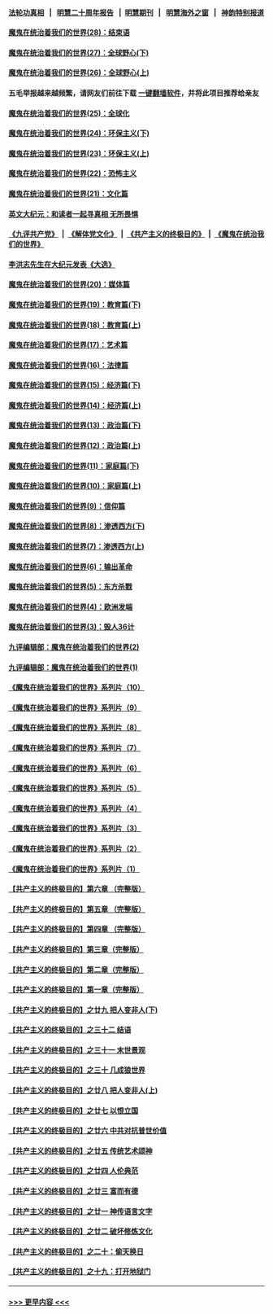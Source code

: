 #### [法轮功真相](https://github.com/gfw-breaker/truth/blob/master/README.md?t=0) &nbsp;&nbsp;|&nbsp;&nbsp; [明慧二十周年报告](https://github.com/gfw-breaker/mh-reports/blob/master/README.md?t=0) &nbsp;&nbsp;|&nbsp;&nbsp;[明慧期刊](https://github.com/gfw-breaker/mh-qikan) &nbsp;&nbsp;|&nbsp;&nbsp; [明慧海外之窗](https://github.com/gfw-breaker/mh-news/blob/master/README.md?t=0) &nbsp;&nbsp;|&nbsp;&nbsp; [神韵特别报道](https://github.com/gfw-breaker/mh-news/blob/master/shenyun.md?t=0)
#### [魔鬼在统治着我们的世界(28)：结束语](../pages/nsc422/n10936246.md?t=06251551) 
#### [魔鬼在统治着我们的世界(27)：全球野心(下)](../pages/nsc422/n10928319.md?t=06251551) 
#### [魔鬼在统治着我们的世界(26)：全球野心(上)](../pages/nsc422/n10900318.md?t=06251551) 
#### 五毛举报越来越频繁，请网友们前往下载 [一键翻墙软件](https://github.com/gfw-breaker/ssr-accounts)，并将此项目推荐给亲友
#### [魔鬼在统治着我们的世界(25)：全球化](../pages/nsc422/n10788205.md?t=06251551) 
#### [魔鬼在统治着我们的世界(24)：环保主义(下)](../pages/nsc422/n10695307.md?t=06251551) 
#### [魔鬼在统治着我们的世界(23)：环保主义(上)](../pages/nsc422/n10688613.md?t=06251551) 
#### [魔鬼在统治着我们的世界(22)：恐怖主义](../pages/nsc422/n10614727.md?t=06251551) 
#### [魔鬼在统治着我们的世界(21)：文化篇](../pages/nsc422/n10597706.md?t=06251551) 
#### [英文大纪元：和读者一起寻真相 无所畏惧](../pages/nsc422/n12542027.md?t=06251551) 
#### [《九评共产党》](https://github.com/begood0513/9ping.md/blob/master/README.md) &nbsp;|&nbsp; [《解体党文化》](../../../../jtdwh.md/blob/master/README.md)  &nbsp;|&nbsp; [《共产主义的终极目的》](../../../../gczydzjmd.md/blob/master/README.md) &nbsp;|&nbsp; [《魔鬼在统治我们的世界》](../../../../mgztzwmdsj.md/blob/master/README.md) 
#### [李洪志先生在大纪元发表《大选》](../pages/nsc422/n12534746.md?t=06251551) 
#### [魔鬼在统治着我们的世界(20)：媒体篇](../pages/nsc422/n10586579.md?t=06251551) 
#### [魔鬼在统治着我们的世界(19)：教育篇(下)](../pages/nsc422/n10564808.md?t=06251551) 
#### [魔鬼在统治着我们的世界(18)：教育篇(上)](../pages/nsc422/n10526970.md?t=06251551) 
#### [魔鬼在统治着我们的世界(17)：艺术篇](../pages/nsc422/n10499093.md?t=06251551) 
#### [魔鬼在统治着我们的世界(16)：法律篇](../pages/nsc422/n10485969.md?t=06251551) 
#### [魔鬼在统治着我们的世界(15)：经济篇(下)](../pages/nsc422/n10469975.md?t=06251551) 
#### [魔鬼在统治着我们的世界(14)：经济篇(上)](../pages/nsc422/n10457370.md?t=06251551) 
#### [魔鬼在统治着我们的世界(13)：政治篇(下)](../pages/nsc422/n10448270.md?t=06251551) 
#### [魔鬼在统治着我们的世界(12)：政治篇(上)](../pages/nsc422/n10444576.md?t=06251551) 
#### [魔鬼在统治着我们的世界(11)：家庭篇(下)](../pages/nsc422/n10440961.md?t=06251551) 
#### [魔鬼在统治着我们的世界(10)：家庭篇(上)](../pages/nsc422/n10435448.md?t=06251551) 
#### [魔鬼在统治着我们的世界(9)：信仰篇](../pages/nsc422/n10432159.md?t=06251551) 
#### [魔鬼在统治着我们的世界(8)：渗透西方(下)](../pages/nsc422/n10429603.md?t=06251551) 
#### [魔鬼在统治着我们的世界(7)：渗透西方(上)](../pages/nsc422/n10426013.md?t=06251551) 
#### [魔鬼在统治着我们的世界(6)：输出革命](../pages/nsc422/n10421536.md?t=06251551) 
#### [魔鬼在统治着我们的世界(5)：东方杀戮](../pages/nsc422/n10417707.md?t=06251551) 
#### [魔鬼在统治着我们的世界(4)：欧洲发端](../pages/nsc422/n10414890.md?t=06251551) 
#### [魔鬼在统治着我们的世界(3)：毁人36计](../pages/nsc422/n10411583.md?t=06251551) 
#### [九评编辑部：魔鬼在统治着我们的世界(2)](../pages/nsc422/n10410036.md?t=06251551) 
#### [九评编辑部：魔鬼在统治着我们的世界(1)](../pages/nsc422/n10406825.md?t=06251551) 
#### [《魔鬼在统治着我们的世界》系列片（10）](../pages/nsc422/n12292670.md?t=06251551) 
#### [《魔鬼在统治着我们的世界》系列片（9）](../pages/nsc422/n12290859.md?t=06251551) 
#### [《魔鬼在统治着我们的世界》系列片（8）](../pages/nsc422/n12287445.md?t=06251551) 
#### [《魔鬼在统治着我们的世界》系列片（7）](../pages/nsc422/n12283425.md?t=06251551) 
#### [《魔鬼在统治着我们的世界》系列片（6）](../pages/nsc422/n12282314.md?t=06251551) 
#### [《魔鬼在统治着我们的世界》系列片（5）](../pages/nsc422/n12281419.md?t=06251551) 
#### [《魔鬼在统治着我们的世界》系列片（4）](../pages/nsc422/n12274024.md?t=06251551) 
#### [《魔鬼在统治着我们的世界》系列片（3）](../pages/nsc422/n12271322.md?t=06251551) 
#### [《魔鬼在统治着我们的世界》系列片（2）](../pages/nsc422/n12269049.md?t=06251551) 
#### [《魔鬼在统治着我们的世界》系列片（1）](../pages/nsc422/n12267575.md?t=06251551) 
#### [【共产主义的终极目的】第六章 （完整版）](../pages/nsc422/n11428913.md?t=06251551) 
#### [【共产主义的终极目的】第五章 （完整版）](../pages/nsc422/n11428912.md?t=06251551) 
#### [【共产主义的终极目的】第四章 （完整版）](../pages/nsc422/n11428907.md?t=06251551) 
#### [【共产主义的终极目的】第三章（完整版）](../pages/nsc422/n11428848.md?t=06251551) 
#### [【共产主义的终极目的】第二章（完整版）](../pages/nsc422/n11428831.md?t=06251551) 
#### [【共产主义的终极目的】第一章（完整版）](../pages/nsc422/n11417651.md?t=06251551) 
#### [【共产主义的终极目的】之廿九 把人变非人(下)](../pages/nsc422/n11344140.md?t=06251551) 
#### [【共产主义的终极目的】之三十二 结语](../pages/nsc422/n11360535.md?t=06251551) 
#### [【共产主义的终极目的】之三十一 末世景观](../pages/nsc422/n11351129.md?t=06251551) 
#### [【共产主义的终极目的】之三十 几成狼世界](../pages/nsc422/n11348280.md?t=06251551) 
#### [【共产主义的终极目的】之廿八 把人变非人(上)](../pages/nsc422/n11340492.md?t=06251551) 
#### [【共产主义的终极目的】之廿七 以恨立国](../pages/nsc422/n11336944.md?t=06251551) 
#### [【共产主义的终极目的】之廿六 中共对抗普世价值](../pages/nsc422/n11324785.md?t=06251551) 
#### [【共产主义的终极目的】之廿五 传统艺术颂神](../pages/nsc422/n11296396.md?t=06251551) 
#### [【共产主义的终极目的】之廿四 人伦典范](../pages/nsc422/n11296397.md?t=06251551) 
#### [【共产主义的终极目的】之廿三 富而有德](../pages/nsc422/n11283598.md?t=06251551) 
#### [【共产主义的终极目的】之廿一 神传语言文字](../pages/nsc422/n11263265.md?t=06251551) 
#### [【共产主义的终极目的】之廿二 破坏修炼文化](../pages/nsc422/n11245728.md?t=06251551) 
#### [【共产主义的终极目的】之二十：偷天换日](../pages/nsc422/n11238846.md?t=06251551) 
#### [【共产主义的终极目的】之十九：打开地狱门](../pages/nsc422/n11206376.md?t=06251551) 

----
#### [ >>> 更早内容 <<< ](../indexes/nsc422-earlier.md)

